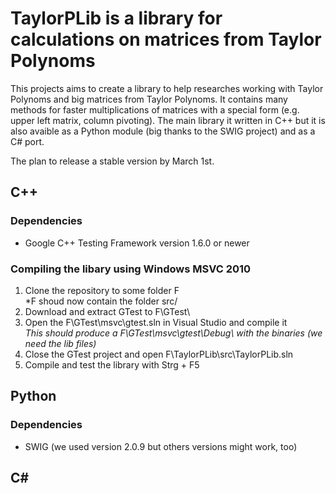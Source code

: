 TaylorPLib is a library for calculations on matrices from Taylor Polynoms
=========================================================================

This projects aims to create a library to help researches working with Taylor Polynoms and big matrices from Taylor Polynoms. It contains many methods for faster multiplications of matrices with a special form (e.g. upper left matrix, column pivoting). The main library it written in C++ but it is also avaible as a Python module (big thanks to the SWIG project) and as a C# port.

The plan to release a stable version by March 1st.


C++
---
### Dependencies
- Google C++ Testing Framework version 1.6.0 or newer

### Compiling the libary using Windows MSVC 2010
1. Clone the repository to some folder F  
   *F shoud now contain the folder src/
2. Download and extract GTest to F\GTest\
3. Open the F\GTest\msvc\gtest.sln in Visual Studio and compile it  
   *This should produce a F\GTest\msvc\gtest\Debug\ with the binaries (we need the lib files)*
4. Close the GTest project and open F\TaylorPLib\src\TaylorPLib.sln
5. Compile and test the library with Strg + F5


Python
------

### Dependencies
- SWIG (we used version 2.0.9 but others versions might work, too)


C#
--
